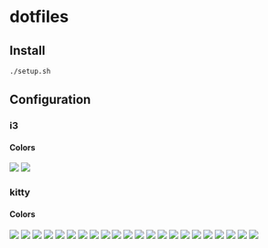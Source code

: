 # dotfiles

## Install

```sh
./setup.sh
```

## Configuration

### i3
#### Colors

![](https://img.shields.io/static/v1?label=&message=000000&color=000000)
![](https://img.shields.io/static/v1?label=&message=D88F12&color=D88F12)

### kitty
#### Colors

![](https://img.shields.io/static/v1?label=&message=E5E1CF&color=E5E1CF)
![](https://img.shields.io/static/v1?label=&message=0B0E14&color=0B0E14)
![](https://img.shields.io/static/v1?label=&message=E5E1CF&color=E5E1CF)
![](https://img.shields.io/static/v1?label=&message=FF3333&color=FF3333)
![](https://img.shields.io/static/v1?label=&message=0087BD&color=0087BD)
![](https://img.shields.io/static/v1?label=&message=FF3333&color=FF3333)
![](https://img.shields.io/static/v1?label=&message=000000&color=000000)
![](https://img.shields.io/static/v1?label=&message=323232&color=323232)
![](https://img.shields.io/static/v1?label=&message=FF3333&color=FF3333)
![](https://img.shields.io/static/v1?label=&message=FF6565&color=FF6565)
![](https://img.shields.io/static/v1?label=&message=B8CC52&color=B8CC52)
![](https://img.shields.io/static/v1?label=&message=E9FE83&color=E9FE83)
![](https://img.shields.io/static/v1?label=&message=E6C446&color=E6C446)
![](https://img.shields.io/static/v1?label=&message=FFF778&color=FFF778)
![](https://img.shields.io/static/v1?label=&message=36A3D9&color=36A3D9)
![](https://img.shields.io/static/v1?label=&message=68D4FF&color=68D4FF)
![](https://img.shields.io/static/v1?label=&message=F07078&color=F07078)
![](https://img.shields.io/static/v1?label=&message=FFA3AA&color=FFA3AA)
![](https://img.shields.io/static/v1?label=&message=95E5CB&color=95E5CB)
![](https://img.shields.io/static/v1?label=&message=C7FFFC&color=C7FFFC)
![](https://img.shields.io/static/v1?label=&message=FFFFFF&color=FFFFFF)
![](https://img.shields.io/static/v1?label=&message=FFFFFF&color=FFFFFF)
